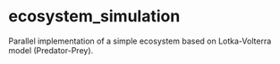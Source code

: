# ecosystem_simulation
 Parallel implementation of a simple ecosystem based on Lotka-Volterra model (Predator-Prey).
